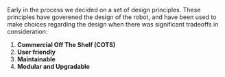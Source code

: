 
Early in the process we decided on a set of design principles. These principles have goverened the design of the robot, and have been used to make choices regarding the design when there was significant tradeoffs in consideration:

1. **Commercial Off The Shelf (COTS)**
1. **User friendly**
2. **Maintainable**
2. **Modular and Upgradable**